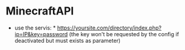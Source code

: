 # MinecraftAPI
* use the servis: * https://yoursite.com/directory/index.php?ip=IP&key=password (the key won't be requested by the config if deactivated but must exists as parameter)
